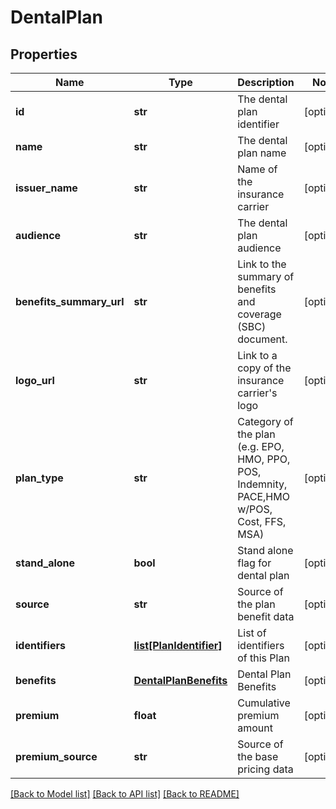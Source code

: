 # DentalPlan

## Properties
Name | Type | Description | Notes
------------ | ------------- | ------------- | -------------
**id** | **str** | The dental plan identifier | [optional] 
**name** | **str** | The dental plan name | [optional] 
**issuer_name** | **str** | Name of the insurance carrier | [optional] 
**audience** | **str** | The dental plan audience | [optional] 
**benefits_summary_url** | **str** | Link to the summary of benefits and coverage (SBC) document. | [optional] 
**logo_url** | **str** | Link to a copy of the insurance carrier&#39;s logo | [optional] 
**plan_type** | **str** | Category of the plan (e.g. EPO, HMO, PPO, POS, Indemnity, PACE,HMO w/POS, Cost, FFS, MSA) | [optional] 
**stand_alone** | **bool** | Stand alone flag for dental plan | [optional] 
**source** | **str** | Source of the plan benefit data | [optional] 
**identifiers** | [**list[PlanIdentifier]**](PlanIdentifier.md) | List of identifiers of this Plan | [optional] 
**benefits** | [**DentalPlanBenefits**](DentalPlanBenefits.md) | Dental Plan Benefits | [optional] 
**premium** | **float** | Cumulative premium amount | [optional] 
**premium_source** | **str** | Source of the base pricing data | [optional] 

[[Back to Model list]](../README.md#documentation-for-models) [[Back to API list]](../README.md#documentation-for-api-endpoints) [[Back to README]](../README.md)


